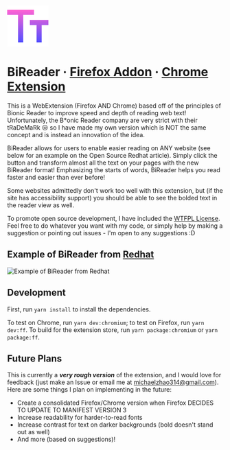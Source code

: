 ![Icon](extension/icons/96.png)

# BiReader **·** [Firefox Addon](https://addons.mozilla.org/en-US/firefox/addon/bireader/) **·** [Chrome Extension](https://chrome.google.com/webstore/detail/bireader/mkndieaclikppobgjihfijainfmjcbhd)

This is a WebExtension (Firefox AND Chrome) based off of the principles of Bionic Reader to improve speed and depth of reading web text! Unfortunately, the B\*onic Reader company are very strict with their tRaDeMaRk :unamused: so I have made my own version which is NOT the same concept and is instead an innovation of the idea.

BiReader allows for users to enable easier reading on ANY website (see below for an example on the Open Source Redhat article). Simply click the button and transform almost all the text on your pages with the new BiReader format! Emphasizing the starts of words, BiReader helps you read faster and easier than ever before!

Some websites admittedly don't work too well with this extension, but (if the site has accessibility support) you should be able to see the bolded text in the reader view as well.

To promote open source development, I have included the [WTFPL License](http://www.wtfpl.net/). Feel free to do whatever you want with my code, or simply help by making a suggestion or pointing out issues - I'm open to any suggestions :D

## Example of BiReader from [Redhat](https://www.redhat.com/en/topics/open-source/what-is-open-source?pfe-kpvsezlql=related-articles)

![Example of BiReader from Redhat](readme-example.jpg)

## Development

First, run `yarn install` to install the dependencies.

To test on Chrome, run `yarn dev:chromium`; to test on Firefox, run `yarn dev:ff`. To build for the extension store, run `yarn package:chromium` or `yarn package:ff`.

## Future Plans

This is currently a **_very rough version_** of the extension, and I would love for feedback (just make an Issue or email me at michaelzhao314@gmail.com). Here are some things I plan on implementing in the future:

- Create a consolidated Firefox/Chrome version when Firefox DECIDES TO UPDATE TO MANIFEST VERSION 3
- Increase readability for harder-to-read fonts
- Increase contrast for text on darker backgrounds (bold doesn't stand out as well)
- And more (based on suggestions)!
